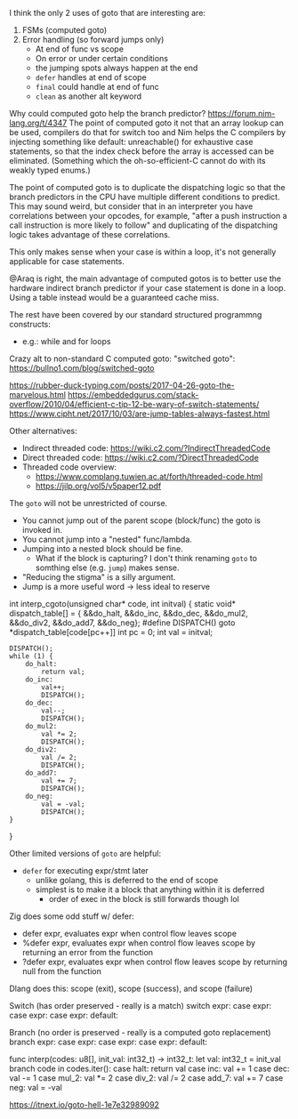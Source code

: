 I think the only 2 uses of goto that are interesting are:
1. FSMs (computed goto)
2. Error handling (so forward jumps only)
    * At end of func vs scope
    * On error or under certain conditions
    * the jumping spots always happen at the end
    * `defer` handles at end of scope
    * `final` could handle at end of func
    * `clean` as another alt keyword

Why could computed goto help the branch predictor?
https://forum.nim-lang.org/t/4347
The point of computed goto it not that an array lookup can be used, compilers do that for switch too and Nim helps the C compilers by injecting something like default: unreachable() for exhaustive case statements, so that the index check before the array is accessed can be eliminated. (Something which the oh-so-efficient-C cannot do with its weakly typed enums.)

The point of computed goto is to duplicate the dispatching logic so that the branch predictors in the CPU have multiple different conditions to predict. This may sound weird, but consider that in an interpreter you have correlations between your opcodes, for example, "after a push instruction a call instruction is more likely to follow" and duplicating of the dispatching logic takes advantage of these correlations.

This only makes sense when your case is within a loop, it's not generally applicable for case statements.

@Araq is right, the main advantage of computed gotos is to better use the hardware indirect branch predictor if your case statement is done in a loop. Using a table instead would be a guaranteed cache miss.

The rest have been covered by our standard structured programmng constructs:
* e.g.: while and for loops

Crazy alt to non-standard C computed goto: "switched goto":
https://bullno1.com/blog/switched-goto

https://rubber-duck-typing.com/posts/2017-04-26-goto-the-marvelous.html
https://embeddedgurus.com/stack-overflow/2010/04/efficient-c-tip-12-be-wary-of-switch-statements/
https://www.cipht.net/2017/10/03/are-jump-tables-always-fastest.html

Other alternatives:
* Indirect threaded code: https://wiki.c2.com/?IndirectThreadedCode
* Direct threaded code: https://wiki.c2.com/?DirectThreadedCode
* Threaded code overview: 
    * https://www.complang.tuwien.ac.at/forth/threaded-code.html
    * https://jilp.org/vol5/v5paper12.pdf

The `goto` will not be unrestricted of course.
* You cannot jump out of the parent scope (block/func) the goto is invoked in.
* You cannot jump into a "nested" func/lambda.
* Jumping into a nested block should be fine.
    * What if the block is capturing?
I don't think renaming `goto` to somthing else (e.g. `jump`) makes sense.
* "Reducing the stigma" is a silly argument.
* Jump is a more useful word -> less ideal to reserve

int interp_cgoto(unsigned char* code, int initval) {
    static void* dispatch_table[] = {
        &&do_halt, &&do_inc, &&do_dec, &&do_mul2,
        &&do_div2, &&do_add7, &&do_neg};
    #define DISPATCH() goto *dispatch_table[code[pc++]]
    int pc = 0;
    int val = initval;

    DISPATCH();
    while (1) {
        do_halt:
            return val;
        do_inc:
            val++;
            DISPATCH();
        do_dec:
            val--;
            DISPATCH();
        do_mul2:
            val *= 2;
            DISPATCH();
        do_div2:
            val /= 2;
            DISPATCH();
        do_add7:
            val += 7;
            DISPATCH();
        do_neg:
            val = -val;
            DISPATCH();
    }
}

Other limited versions of `goto` are helpful:

* `defer` for executing expr/stmt later
    * unlike golang, this is deferred to the end of scope
    * simplest is to make it a block that anything within it is deferred
        * order of exec in the block is still forwards though lol

Zig does some odd stuff w/ defer:
* defer expr, evaluates expr when control flow leaves scope
* %defer expr, evaluates expr when control flow leaves scope by returning an error from the function
* ?defer expr, evaluates expr when control flow leaves scope by returning null from the function

Dlang does this:
scope (exit), scope (success), and scope (failure)


Switch (has order preserved - really is a match)
switch expr:
    case expr:
    case expr:
    case expr:
    default:

Branch (no order is preserved - really is a computed goto replacement)
branch expr:
    case expr:
    case expr:
    case expr:
    default:

func interp(codes: u8[], init_val: int32_t) -> int32_t:
    let val: int32_t = init_val
    branch code in codes.iter():
        case halt: return val
        case inc: val += 1
        case dec: val -= 1
        case mul_2: val *= 2
        case div_2: val /= 2
        case add_7: val += 7
        case neg: val = -val
 
https://itnext.io/goto-hell-1e7e32989092